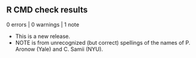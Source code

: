 ## R CMD check results

0 errors | 0 warnings | 1 note

* This is a new release.
* NOTE is from unrecognized (but correct) spellings of the names of P. Aronow (Yale) and C. Samii (NYU).
